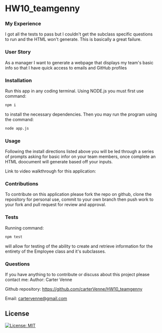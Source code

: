 # HW10_teamgenny
### My Experience
I got all the tests to pass but I couldn't get the subclass specific questions to run and the HTML won't generate. This is basically a great failure.

### User Story
As a manager
I want to generate a webpage that displays my team's basic info
so that I have quick access to emails and GitHub profiles

### Installation
Run this app in any coding terminal. Using NODE.js you must first use command:
```bash
npm i
```
to install the necessary dependencies. Then you may run the program using the command:
```bash
node app.js
```

### Usage
Following the install directions listed above you will be led through a series of prompts asking for basic infor on your team members, once complete an HTML doocument will generate based off your inputs.

Link to video walkthrough for this application:

### Contributions
To contribute on this application please fork the repo on github, clone the repository for personal use, commit to your own branch then push work to your fork and pull request for review and approval.

### Tests
Running command:
```bash
npm test
```
will allow for testing of the ability to create and retrieve information for the entirety of the Employee class and it's subclasses.

### Questions
If you have anything to to contribute or discuss about this project please contact me:
Author: Carter Venne

Github repository: https://github.com/carterVenne/HW10_teamgenny

Email: cartervenne@gmail.com

## License
 [![License: MIT](https://img.shields.io/badge/License-MIT-yellow.svg)](https://opensource.org/licenses/MIT)
